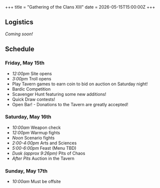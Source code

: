 +++
title = "Gathering of the Clans XIII"
date = 2026-05-15T15:00:00Z
+++

## Logistics

_Coming soon!_

## Schedule

### Friday, May 15th

* _12:00pm_ Site opens
* _3:00pm_ Troll opens
* Play Tavern games to earn coin to bid on auction on Saturday night!
* Bardic Competition
* Scavenger Hunt featuring some new additions!
* Quick Draw contests!
* Open Bar! - Donations to the Tavern are greatly accepted!

### Saturday, May 16th

* _10:00am_ Weapon check
* _12:00pm_ Warmup fights
* _Noon_ Scenario fights
* _2:00-4:00pm_ Arts and Sciences
* _5:00-6:00pm_ Feast (Menu TBD)
* _Dusk (approx 9:26pm)_ Pits of Chaos
* _After Pits_ Auction in the Tavern

### Sunday, May 17th

* _10:00am_ Must be offsite